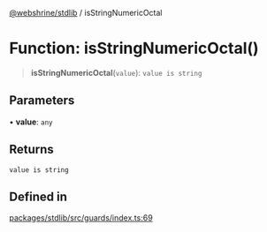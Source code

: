 [@webshrine/stdlib](../globals.md) / isStringNumericOctal

# Function: isStringNumericOctal()

> **isStringNumericOctal**(`value`): `value is string`

## Parameters

• **value**: `any`

## Returns

`value is string`

## Defined in

[packages/stdlib/src/guards/index.ts:69](https://github.com/webshrine/webshrine/blob/0e16c5948921e0c95cce645760c4a8b0855b196b/packages/stdlib/src/guards/index.ts#L69)
